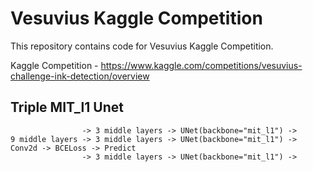 # Vesuvius Kaggle Competition
This repository contains code for Vesuvius Kaggle Competition.

Kaggle Competition - https://www.kaggle.com/competitions/vesuvius-challenge-ink-detection/overview

## Triple MIT_l1 Unet
```
                -> 3 middle layers -> UNet(backbone="mit_l1") ->    
9 middle layers -> 3 middle layers -> UNet(backbone="mit_l1") ->   Conv2d -> BCELoss -> Predict
                -> 3 middle layers -> UNet(backbone="mit_l1") ->
```
